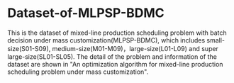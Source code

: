 # Dataset-of-MLPSP-BDMC
This is the dataset of mixed-line production scheduling problem with batch decision under mass customization(MLPSP-BDMC), which includes small-size(S01-S09), medium-size(M01-M09)，large-size(L01-L09) and super large-size(SL01-SL05).
The detail of the problem and information of the dataset are shown in "An optimization algorithm for mixed-line production scheduling problem under mass customization".
